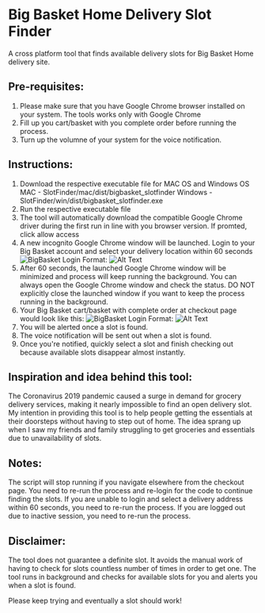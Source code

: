 # Big Basket Home Delivery Slot Finder
A cross platform tool that finds available delivery slots for Big Basket Home delivery site.

## Pre-requisites: 

1. Please make sure that you have Google Chrome browser installed on your system. The tools works only with Google Chrome
2. Fill up you cart/basket with you complete order before running the process.
3. Turn up the volumne of your system for the voice notification.

## Instructions:

1. Download the respective executable file for MAC OS and Windows OS
	MAC - SlotFinder/mac/dist/bigbasket_slotfinder
	Windows - SlotFinder/win/dist/bigbasket_slotfinder.exe
2. Run the respective executable file
3. The tool will automatically download the compatible Google Chrome driver during the first run in line with you browser version. If promted, click allow access
4. A new incognito Google Chrome window will be launched. Login to your Big Basket account and select your delivery location within 60 seconds
![BigBasket Login](/images/login.png)
Format: ![Alt Text](url) 
5. After 60 seconds, the launched Google Chrome window will be minimized and process will keep running the background. You can always open the Google Chrome window and check the status. DO NOT explicitly close the launched window if you want to keep the process running in the background. 
6. Your Big Basket cart/basket with complete order at checkout page would look like this:
![BigBasket Login](/images/mybasket.png)
Format: ![Alt Text](url) 
7. You will be alerted once a slot is found. 
8. The voice notification will be sent out when a slot is found.
9. Once you're notified, quickly select a slot and finish checking out because available slots disappear almost instantly.

## Inspiration and idea behind this tool:

The Coronavirus 2019 pandemic caused a surge in demand for grocery delivery services, making it nearly impossible to find an open delivery slot. My intention in providing this tool is to help people getting the essentials at their doorsteps without having to step out of home. The idea sprang up when I saw my friends and family struggling to get groceries and essentials due to unavailability of slots.

## Notes:
The script will stop running if you navigate elsewhere from the checkout page. You need to re-run the process and re-login for the code to continue finding the slots.
If you are unable to login and select a delivery address within 60 seconds, you need to re-run the process.
If you are logged out due to inactive session, you need to re-run the process.


## Disclaimer:
The tool does not guarantee a definite slot. It avoids the manual work of having to check for slots countless number of times in order to get one. The tool runs in background and checks for available slots for you and alerts you when a slot is found.

Please keep trying and eventually a slot should work! 
